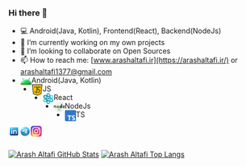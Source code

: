 ### Hi there 👋

- 💻 Android(Java, Kotlin), Frontend(React), Backend(NodeJs)
- 🔭 I’m currently working on my own projects
- 👯 I’m looking to collaborate on Open Sources
- 📫 How to reach me: [www.arashaltafi.ir](https://arashaltafi.ir/) or [arashaltafi1377@gmail.com](mailto:arashaltafi1377@gmail.com)
-   <img align="left" alt="Arash Altafi Telegram" width="22px" src="https://raw.githubusercontent.com/arashaltafi/arashaltafi/main/android.png" /> Android(Java, Kotlin)
-   <img align="left" alt="Arash Altafi Telegram" width="22px" src="https://raw.githubusercontent.com/arashaltafi/arashaltafi/main/js.png" /> JS
-   <img align="left" alt="Arash Altafi Telegram" width="22px" src="https://raw.githubusercontent.com/arashaltafi/arashaltafi/main/react.png" /> React
-   <img align="left" alt="Arash Altafi Telegram" width="22px" src="https://raw.githubusercontent.com/arashaltafi/arashaltafi/main/node.png" /> NodeJs
-   <img align="left" alt="Arash Altafi Telegram" width="22px" src="https://raw.githubusercontent.com/arashaltafi/arashaltafi/main/ts.png" /> TS

<a href="https://www.linkedin.com/in/arashaltafi">
  <img align="left" alt="Arash's LinkedIN" width="22px" src="https://raw.githubusercontent.com/arashaltafi/arashaltafi/main/linkedin.png" />
</a>
<a href="https://t.me/arash_altafi">
  <img align="left" alt="Arash Altafi Telegram" width="22px" src="https://raw.githubusercontent.com/arashaltafi/arashaltafi/main/telegram.png" />
</a>
<a href="https://www.instagram.com/arashaltafi/">
  <img align="left" alt="Arash's Instagram" width="22px" src="https://raw.githubusercontent.com/arashaltafi/arashaltafi/main/instagram.png" />
</a>

<br />
<br />


[![Arash Altafi GitHub Stats](https://github-readme-stats.vercel.app/api?username=arashaltafi&show_icons=true&include_all_commits=true&theme=tokyonight&count_private=true&line_height=40)](https://github.com/arashaltafi/arashaltafi)
[![Arash Altafi Top Langs](https://github-readme-stats.vercel.app/api/top-langs/?username=arashaltafi&langs_count=5&theme=tokyonight&exclude_repo=SocketCpp,arashaltafi.github.io,DeveloperSite)](https://github.com/arashaltafi/arashaltafi)
